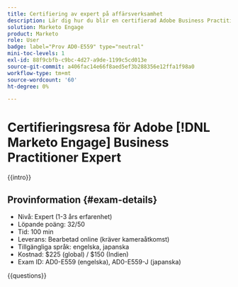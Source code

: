 ```yaml
---
title: Certifiering av expert på affärsverksamhet
description: Lär dig hur du blir en certifierad Adobe Business Practitioner-expert i  [!DNL Marketo Engage].
solution: Marketo Engage
product: Marketo
role: User
badge: label="Prov AD0-E559" type="neutral"
mini-toc-levels: 1
exl-id: 88f9cbfb-c9bc-4d27-a9de-1199c5cd013e
source-git-commit: a406fac14e66f8aed5ef3b288356e12ffa1f98a0
workflow-type: tm+mt
source-wordcount: '60'
ht-degree: 0%

---
```


# Certifieringsresa för Adobe [!DNL Marketo Engage] Business Practitioner Expert

{{intro}}

## Provinformation {#exam-details}

* Nivå: Expert (1-3 års erfarenhet)
* Löpande poäng: 32/50
* Tid: 100 min
* Leverans: Bearbetad online (kräver kameraåtkomst)
* Tillgängliga språk: engelska, japanska
* Kostnad: $225 (global) / $150 (Indien)
* Exam ID: AD0-E559 (engelska), AD0-E559-J (japanska)

{{questions}}
